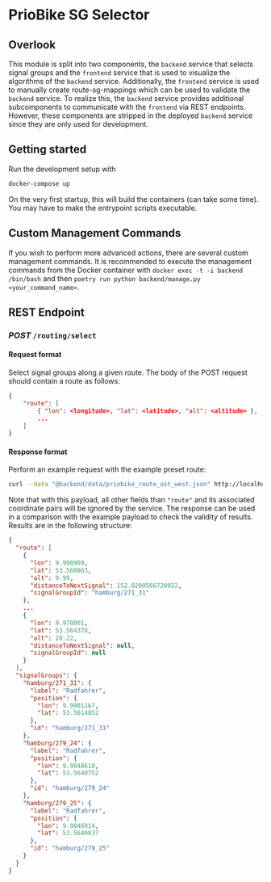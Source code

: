 # PrioBike SG Selector

## Overlook

This module is split into two components, the `backend` service that selects signal groups and the `frontend` service that is used to visualize the algorithms of the `backend` service. Additionally, the `frontend` service is used to manually create route-sg-mappings which can be used to validate the `backend` service. To realize this, the `backend` service provides additional subcomponents to communicate with the `frontend` via REST endpoints. However, these components are stripped in the deployed `backend` service since they are only used for development.

## Getting started

Run the development setup with

```bash
docker-compose up
```

On the very first startup, this will build the containers (can take some time). You may have to make the entrypoint scripts executable.

## Custom Management Commands

If you wish to perform more advanced actions, there are several custom management commands. It is recommended to execute the management commands from the Docker container with `docker exec -t -i backend /bin/bash` and then `poetry run python backend/manage.py <your_command_name>`.

## REST Endpoint

### *POST* `/routing/select`

#### Request format

Select signal groups along a given route. The body of the POST request should contain a route as follows:

```json
{
    "route": [
        { "lon": <longitude>, "lat": <latitude>, "alt": <altitude> },
        ...
    ]
}
```

#### Response format

Perform an example request with the example preset route:

```bash
curl --data "@backend/data/priobike_route_ost_west.json" http://localhost:8000/routing/select
```

Note that with this payload, all other fields than `"route"` and its associated coordinate pairs will be ignored by the service. The response can be used in a comparison with the example payload to check the validity of results. Results are in the following structure:

```json
{
  "route": [
    {
      "lon": 9.990909,
      "lat": 53.560863,
      "alt": 9.99,
      "distanceToNextSignal": 152.0200566720922,
      "signalGroupId": "hamburg/271_31"
    },
    ...
    {
      "lon": 9.978001,
      "lat": 53.564378,
      "alt": 20.22,
      "distanceToNextSignal": null,
      "signalGroupId": null
    }
  ],
  "signalGroups": {
    "hamburg/271_31": {
      "label": "Radfahrer",
      "position": {
        "lon": 9.9901167,
        "lat": 53.5614852
      },
      "id": "hamburg/271_31"
    },
    "hamburg/279_24": {
      "label": "Radfahrer",
      "position": {
        "lon": 9.9848618,
        "lat": 53.5640752
      },
      "id": "hamburg/279_24"
    },
    "hamburg/279_25": {
      "label": "Radfahrer",
      "position": {
        "lon": 9.9846914,
        "lat": 53.5640837
      },
      "id": "hamburg/279_25"
    }
  }
}
```

